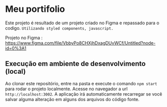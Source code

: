 # Meu portifolio

Este projeto é resultado de um projeto criado no Figma e repassado para o codigo.
`Utilizando styled components, javascript.`

Projeto no Figma : https://www.figma.com/file/VbbyPo8CHXjhDxagDUvWCf/Untitled?node-id=0%3A1

## Execução em ambiente de desenvolvimento (local)

Ao clonar este repositório, entre na pasta e execute o comando `npm start` para rodar o projeto localmente.
Acesse no navegador a url `http://localhost:3002`. A aplicação irá automaticamente recarregar se você salvar alguma alteração em alguns dos arquivos do código fonte.

<img src="https://i.imgur.com/iSr0J5b.png" title="" /></a>
